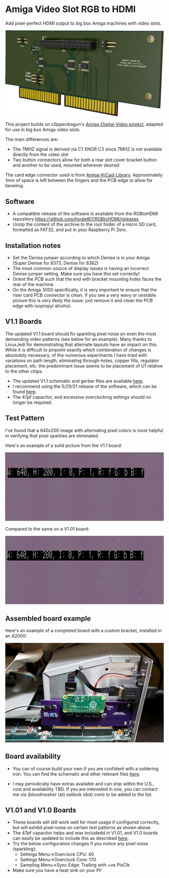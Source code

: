 # Amiga Video Slot RGB to HDMI

Add pixel-perfect HDMI output to big box Amiga machines with video slots.

![](Amiga-VideoSlot-RGBtoHDMI-3DRender2-v1.1.png)

This project builds on c0pperdragon's [Amiga-Digital-Video project](https://github.com/c0pperdragon/Amiga-Digital-Video), adapted for use in big box Amiga video slots.

The main differences are:
- The 7MHZ signal is derived via C1 XNOR C3 since 7MHZ is not available directly from the video slot
- Two button connectors allow for both a rear slot cover bracket button and another to be used, mounted wherever desired

The card edge connector used is from [Amiga-KiCad-Library](https://github.com/JustinBaldock/Amiga-KiCad-Library). Approximately 1mm of space is left between the fingers and the PCB edge to allow for beveling.


## Software
- A compatible release of the software is available from the RGBtoHDMI repository 
https://github.com/hoglet67/RGBtoHDMI/releases.
- Unzip the content of the archive to the root folder of a micro SD card, formatted as FAT32, and put in your Raspberry Pi Zero.

## Installation notes
- Set the Denise jumper according to which Denise is in your Amiga (Super Denise for 8373, Denise for 8362)
- The most common source of display issues is having an incorrect Denise jumper setting. Make sure you have this set correctly!
- Orient the PCB such that the end with bracket mounting holes faces the rear of the machine
- On the Amiga 3000 specifically, it is very important to ensure that the riser card PCB connector is clean. If you see a very wavy or unstable picture this is very likely the issue; just remove it and clean the PCB edge with isopropyl alcohol.

## V1.1 Boards
The updated V1.1 board should fix sparkling pixel noise on even the most demanding video patterns (see below for an example). Many thanks to LinuxJedi for demonstrating that alternate layouts have an impact on this. While it is difficult to pinpoint exactly which combination of changes is absolutely necessary, of the numerous experiments I have tried with variations on path length, eliminating through-holes, copper fills, regulator placement, etc. the predominant issue seems to be placement of U1 relative to the other chips. 

- The updated V1.1 schematic and gerber files are available [here](https://github.com/Bloodmosher/RGBtoHDMI/tree/amiga-videoslot-v1_1/kicad_AmigaAdapter/VideoSlot/V1).
- I recommend using the 5/29/21 release of the software, which can be found [here](https://github.com/hoglet67/RGBtoHDMI/releases/tag/20210529_777ea4f).
- The 47pf capacitor, and excessive overclocking settings should no longer be required.

## Test Pattern
I've found that a 640x200 image with alternating pixel colors is most helpful in verifying that pixel sparkles are eliminated.

Here's an example of a solid picture from the V1.1 board:

![](test-pattern-v1_1.png)

Compared to the same on a V1.01 board:

![](test-pattern-v1_01.png)

## Assembled board example

Here's an example of a completed board with a custom bracket, installed in an A2000:

 ![](a2000-shot-1.jpg)

## Board availability
- You can of course build your own if you are confident with a soldering iron. You can find the schematic and other relevant files [here](https://github.com/Bloodmosher/RGBtoHDMI/tree/amiga-videoslot-v1_1/kicad_AmigaAdapter/VideoSlot/V1).

- I may periodically have extras available and can ship within the U.S., cost and availability TBD. If you are interested in one, you can contact me via (bloodmosher (at) outlook (dot) com) to be added to the list.

## V1.01 and V1.0 Boards
- These boards will still work well for most usage if configured correctly, but will exhibit pixel noise on certain test patterns as shown above.
- The 47pf capacitor helps and was includedd in V1.01, and V1.0 boards can easily be updated to include this as described [here](https://github.com/c0pperdragon/Amiga-Digital-Video/issues/41#issuecomment-793802678).
- Try the below configuration changes if you notice any pixel noise (sparkling):
    - Settings Menu->Overclock CPU: 40
    - Settings Menu->Overclock Core: 170
    - Sampling Menu->Sync Edge: Trailing with +ve PixClk
- Make sure you have a heat sink on your Pi!